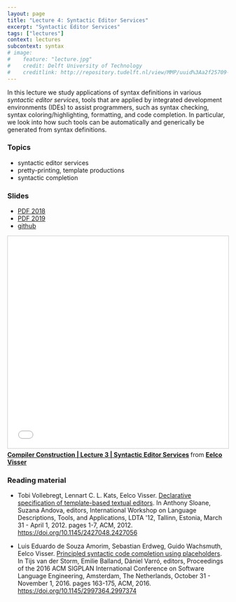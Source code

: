 ```yaml
---
layout: page
title: "Lecture 4: Syntactic Editor Services"
excerpt: "Syntactic Editor Services"
tags: ["lectures"]
context: lectures
subcontext: syntax
# image:
#    feature: "lecture.jpg"
#    credit: Delft University of Technology
#    creditlink: http://repository.tudelft.nl/view/MMP/uuid%3Aa2f25709-c56e-453e-9394-4a05acf603a4/
---
```


In this lecture we study applications of syntax definitions in various _syntactic editor services_, tools that are applied by integrated development environments (IDEs) to assist programmers, such as syntax checking, syntax coloring/highlighting, formatting, and code completion. In particular, we look into how such tools can be automatically and generically be generated from syntax definitions.

### Topics

- syntactic editor services
- pretty-printing, template productions
- syntactic completion

### Slides

- [PDF 2018](https://github.com/TUDelft-CS4200-2019/lectures/raw/master/04-syntactic-services/CS4200-2018-9-syntactic-services.pdf)
- [PDF 2019](https://github.com/TUDelft-CS4200-2019/lectures/raw/master/04-syntactic-services/CS4200-2019-9-syntactic-services.pdf)
- [github](https://github.com/TUDelft-CS4200-2019/lectures/tree/master/04-syntactic-services)

<iframe src="//www.slideshare.net/slideshow/embed_code/key/70PkRXSeHag2hI" width="595" height="485" frameborder="0" marginwidth="0" marginheight="0" scrolling="no" style="border:1px solid #CCC; border-width:1px; margin-bottom:5px; max-width: 100%;" allowfullscreen> </iframe> <div style="margin-bottom:5px"> <strong> <a href="//www.slideshare.net/eelcovisser/compiler-construction-lecture-3-syntactic-editor-services" title="Compiler Construction | Lecture 3 | Syntactic Editor Services" target="_blank">Compiler Construction | Lecture 3 | Syntactic Editor Services</a> </strong> from <strong><a href="https://www.slideshare.net/eelcovisser" target="_blank">Eelco Visser</a></strong> </div>

### Reading material

- Tobi Vollebregt, Lennart C. L. Kats, Eelco Visser. [Declarative specification of template-based textual editors](https://doi.org/10.1145/2427048.2427056). In Anthony Sloane, Suzana Andova, editors, International Workshop on Language Descriptions, Tools, and Applications, LDTA '12, Tallinn, Estonia, March 31 - April 1, 2012. pages 1-7, ACM, 2012. <https://doi.org/10.1145/2427048.2427056>

- Luis Eduardo de Souza Amorim, Sebastian Erdweg, Guido Wachsmuth, Eelco Visser. [Principled syntactic code completion using placeholders](https://doi.org/10.1145/2997364.2997374). In Tijs van der Storm, Emilie Balland, Dániel Varró, editors, Proceedings of the 2016 ACM SIGPLAN International Conference on Software Language Engineering, Amsterdam, The Netherlands, October 31 - November 1, 2016. pages 163-175, ACM, 2016. <https://doi.org/10.1145/2997364.2997374>
